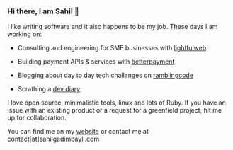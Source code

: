 ### Hi there, I am Sahil 👋

I like writing software and it also happens to be my job. These days I am working on:

- Consulting and engineering for SME businesses with [lightfulweb](https://www.lightfulweb.com)

- Building payment APIs & services with [betterpayment](https://www.betterpayment.de)

- Blogging about day to day tech challanges on [ramblingcode](https://www.ramblingcode.dev)

- Scrathing a [dev diary](https://devdocs.ramblingcode.dev)

I love open source, minimalistic tools, linux and lots of Ruby. If you have an issue with an existing product or a request for a greenfield project, hit me up for collaboration.
  
You can find me on my [website](https://www.sahilgadimbayli.com) or contact me at contact[at]sahilgadimbayli.com
